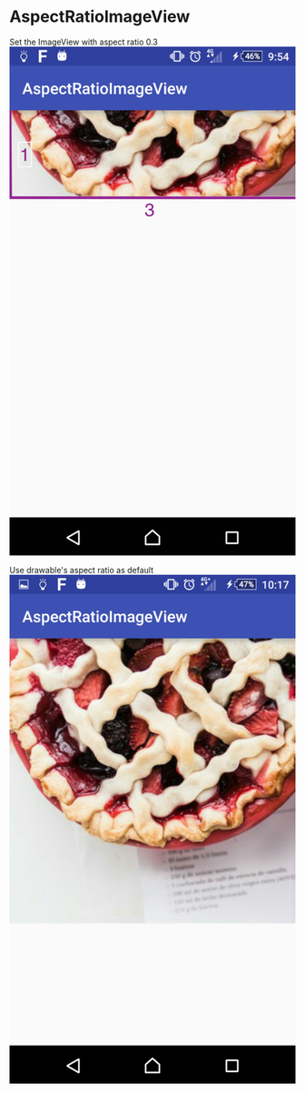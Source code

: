 # AspectRatioImageView

Set the ImageView with aspect ratio 0.3
![alt tag](https://raw.githubusercontent.com/jenny7chen/AspectRatioImageView/master/screenshot1.jpg)

Use drawable's aspect ratio as default 
![alt tag](https://raw.githubusercontent.com/jenny7chen/AspectRatioImageView/master/screenshot2.jpg)
